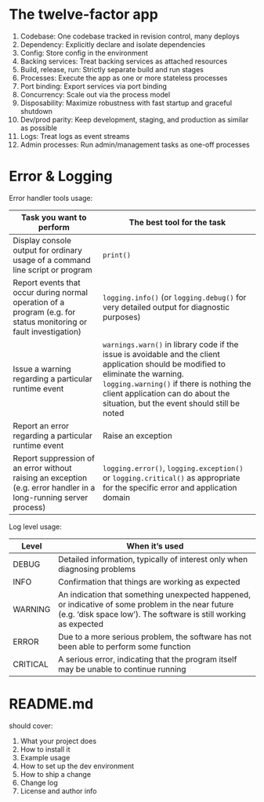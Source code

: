 # The twelve-factor app

1. Codebase: One codebase tracked in revision control, many deploys
2. Dependency: Explicitly declare and isolate dependencies
3. Config: Store config in the environment
4. Backing services: Treat backing services as attached resources
5. Build, release, run: Strictly separate build and run stages
6. Processes: Execute the app as one or more stateless processes
7. Port binding: Export services via port binding
8. Concurrency: Scale out via the process model
9. Disposability: Maximize robustness with fast startup and graceful shutdown
10. Dev/prod parity: Keep development, staging, and production as similar as possible
11. Logs: Treat logs as event streams
12. Admin processes: Run admin/management tasks as one-off processes

# Error & Logging
Error handler tools usage:

| Task you want to perform |    The best tool for the task |
|--------------------------|-------------------------------|
| Display console output for ordinary usage of a command line script or program |   `print()` |
| Report events that occur during normal operation of a program (e.g. for status monitoring or fault investigation) |  `logging.info()` (or `logging.debug()` for very detailed output for diagnostic purposes) |
| Issue a warning regarding a particular runtime event | `warnings.warn()` in library code if the issue is avoidable and the client application should be modified to eliminate the warning. `logging.warning()` if there is nothing the client application can do about the situation, but the event should still be noted |
| Report an error regarding a particular runtime event |    Raise an exception |
| Report suppression of an error without raising an exception (e.g. error handler in a long-running server process) | `logging.error()`, `logging.exception()` or `logging.critical()` as appropriate for the specific error and application domain |

Log level usage:

| Level |   When it’s used |
| ----- | ----------------- |
| DEBUG |   Detailed information, typically of interest only when diagnosing problems |
| INFO |    Confirmation that things are working as expected |
| WARNING | An indication that something unexpected happened, or indicative of some problem in the near future (e.g. ‘disk space low’). The software is still working as expected |
| ERROR |   Due to a more serious problem, the software has not been able to perform some function |
| CRITICAL |    A serious error, indicating that the program itself may be unable to continue running |

# README.md

should cover:
1. What your project does
2. How to install it
3. Example usage
4. How to set up the dev environment
5. How to ship a change
6. Change log
7. License and author info
